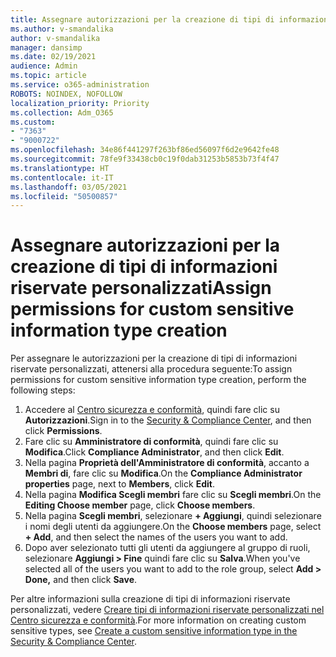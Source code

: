```yaml
---
title: Assegnare autorizzazioni per la creazione di tipi di informazioni riservate personalizzati
ms.author: v-smandalika
author: v-smandalika
manager: dansimp
ms.date: 02/19/2021
audience: Admin
ms.topic: article
ms.service: o365-administration
ROBOTS: NOINDEX, NOFOLLOW
localization_priority: Priority
ms.collection: Adm_O365
ms.custom:
- "7363"
- "9000722"
ms.openlocfilehash: 34e86f441297f263bf86ed56097f6d2e9642fe48
ms.sourcegitcommit: 78fe9f33438cb0c19f0dab31253b5853b73f4f47
ms.translationtype: HT
ms.contentlocale: it-IT
ms.lasthandoff: 03/05/2021
ms.locfileid: "50500857"
---
```

# <a name="assign-permissions-for-custom-sensitive-information-type-creation"></a><span data-ttu-id="5fe09-102">Assegnare autorizzazioni per la creazione di tipi di informazioni riservate personalizzati</span><span class="sxs-lookup"><span data-stu-id="5fe09-102">Assign permissions for custom sensitive information type creation</span></span>

<span data-ttu-id="5fe09-103">Per assegnare le autorizzazioni per la creazione di tipi di informazioni riservate personalizzati, attenersi alla procedura seguente:</span><span class="sxs-lookup"><span data-stu-id="5fe09-103">To assign permissions for custom sensitive information type creation, perform the following steps:</span></span>

1. <span data-ttu-id="5fe09-104">Accedere al [Centro sicurezza e conformità](https://sip.protection.office.com/), quindi fare clic su **Autorizzazioni**.</span><span class="sxs-lookup"><span data-stu-id="5fe09-104">Sign in to the [Security & Compliance Center](https://sip.protection.office.com/), and then click **Permissions**.</span></span>
2. <span data-ttu-id="5fe09-105">Fare clic su **Amministratore di conformità**, quindi fare clic su **Modifica**.</span><span class="sxs-lookup"><span data-stu-id="5fe09-105">Click **Compliance Administrator**, and then click **Edit**.</span></span>
3. <span data-ttu-id="5fe09-106">Nella pagina **Proprietà dell'Amministratore di conformità**, accanto a **Membri di**, fare clic su **Modifica**.</span><span class="sxs-lookup"><span data-stu-id="5fe09-106">On the **Compliance Administrator properties** page, next to **Members**, click **Edit**.</span></span>
4. <span data-ttu-id="5fe09-107">Nella pagina **Modifica Scegli membri** fare clic su **Scegli membri**.</span><span class="sxs-lookup"><span data-stu-id="5fe09-107">On the **Editing Choose member** page, click **Choose members**.</span></span>
5. <span data-ttu-id="5fe09-108">Nella pagina **Scegli membri**, selezionare **+ Aggiungi**, quindi selezionare i nomi degli utenti da aggiungere.</span><span class="sxs-lookup"><span data-stu-id="5fe09-108">On the **Choose members** page, select **+ Add**, and then select the names of the users you want to add.</span></span>
6. <span data-ttu-id="5fe09-109">Dopo aver selezionato tutti gli utenti da aggiungere al gruppo di ruoli, selezionare **Aggiungi > Fine** quindi fare clic su **Salva**.</span><span class="sxs-lookup"><span data-stu-id="5fe09-109">When you've selected all of the users you want to add to the role group, select **Add > Done,** and then click **Save**.</span></span>

<span data-ttu-id="5fe09-110">Per altre informazioni sulla creazione di tipi di informazioni riservate personalizzati, vedere [Creare tipi di informazioni riservate personalizzati nel Centro sicurezza e conformità](https://docs.microsoft.com/microsoft-365/compliance/create-a-custom-sensitive-information-type).</span><span class="sxs-lookup"><span data-stu-id="5fe09-110">For more information on creating custom sensitive types, see [Create a custom sensitive information type in the Security & Compliance Center](https://docs.microsoft.com/microsoft-365/compliance/create-a-custom-sensitive-information-type).</span></span>